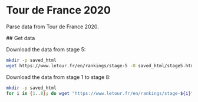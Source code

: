 # Tour de France 2020

Parse data from Tour de France 2020.

## Get data

Download the data from stage 5:

```bash
mkdir -p saved_html
wget https://www.letour.fr/en/rankings/stage-5 -O saved_html/stage5.html
```

Download the data from stage 1 to stage 8:

```bash
mkdir -p saved_html
for i in {1..8}; do wget "https://www.letour.fr/en/rankings/stage-${i}" -O saved_html/stage${i}.html; done
```
